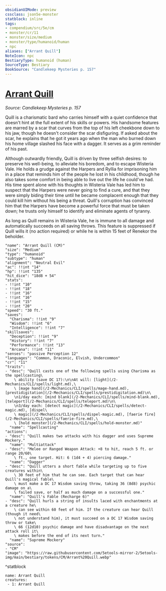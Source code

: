 ```yaml
---
obsidianUIMode: preview
cssclass: json5e-monster
statblock: inline
tags:
- compendium/src/5e/cm
- monster/cr/11
- monster/size/medium
- monster/type/humanoid/human
- npc
aliases: ["Arrant Quill"]
NoteIcon: npc
BestiaryType: humanoid (human)
SourceType: Bestiary
BookSource: "Candlekeep Mysteries p. 157"
---
```

# [Arrant Quill](2-Mechanics/CLI/bestiary/npc/arrant-quill-cm.md)
*Source: Candlekeep Mysteries p. 157*  

Quill is a charismatic bard who carries himself with a quiet confidence that doesn't hint at the full extent of his skills or powers. His handsome features are marred by a scar that curves from the top of his left cheekbone down to his jaw, though he doesn't consider the scar disfiguring. If asked about the scar, he explains that he got it years ago when the man who burned down his home village slashed his face with a dagger. It serves as a grim reminder of his past.

Although outwardly friendly, Quill is driven by three selfish desires: to preserve his well-being, to alleviate his boredom, and to escape Wisteria Vale. He holds a grudge against the Harpers and Ryllia for imprisoning him in a place that reminds him of the people he lost in his childhood, though he also takes some comfort in being able to live out the life he could've had. His time spent alone with his thoughts in Wisteria Vale has led him to suspect that the Harpers were never going to find a cure, and that they were simply biding their time until he became complacent enough that they could kill him without his being a threat. Quill's corruption has convinced him that the Harpers have become a powerful force that must be taken down; he trusts only himself to identify and eliminate agents of tyranny.

As long as Quill remains in Wisteria Vale, he is immune to all damage and automatically succeeds on all saving throws. This feature is suppressed if Quill wills it (no action required) or while he is within 15 feet of Renekor the beholder.

```statblock
"name": "Arrant Quill (CM)"
"size": "Medium"
"type": "humanoid"
"subtype": "human"
"alignment": "Neutral Evil"
"ac": !!int "14"
"hp": !!int "135"
"hit_dice": "18d8 + 54"
"stats":
- !!int "10"
- !!int "18"
- !!int "16"
- !!int "16"
- !!int "15"
- !!int "20"
"speed": "30 ft."
"saves":
  "Charisma": !!int "9"
  "Wisdom": !!int "6"
  "Intelligence": !!int "7"
"skillsaves":
  "Deception": !!int "9"
  "History": !!int "7"
  "Performance": !!int "13"
  "Arcana": !!int "11"
"senses": "passive Perception 12"
"languages": "Common, Draconic, Elvish, Undercommon"
"cr": "11"
"traits":
- "desc": "Quill casts one of the following spells using Charisma as the spellcasting\
    \ ability (save DC 17):\n\nAt will: [light](/2-Mechanics/CLI/spells/light.md),\
    \ [mage hand](/2-Mechanics/CLI/spells/mage-hand.md), [prestidigitation](/2-Mechanics/CLI/spells/prestidigitation.md)\n\
    \n1/day each: [mind blank](/2-Mechanics/CLI/spells/mind-blank.md), [teleport](/2-Mechanics/CLI/spells/teleport.md)\n\
    \n3/day each: [detect magic](/2-Mechanics/CLI/spells/detect-magic.md), [dispel\
    \ magic](/2-Mechanics/CLI/spells/dispel-magic.md), [faerie fire](/2-Mechanics/CLI/spells/faerie-fire.md),\
    \ [hold monster](/2-Mechanics/CLI/spells/hold-monster.md)"
  "name": "Spellcasting"
"actions":
- "desc": "Quill makes two attacks with his dagger and uses Supreme Mockery."
  "name": "Multiattack"
- "desc": "Melee or Ranged Weapon Attack: +8 to hit, reach 5 ft. or range 20/60\
    \ ft., one target. Hit: 6 (1d4 + 4) piercing damage."
  "name": "Dagger"
- "desc": "Quill utters a short fable while targeting up to five creatures within\
    \ 30 feet of him that he can see. Each target that can hear Quill's magical fable\
    \ must make a DC 17 Wisdom saving throw, taking 36 (8d8) psychic damage on a\
    \ failed save, or half as much damage on a successful one."
  "name": "Quill's Fable (Recharge 6)"
- "desc": "Quill hurls a string of insults laced with enchantments at a creature he\
    \ can see within 60 feet of him. If the creature can hear Quill (though it need\
    \ not understand him), it must succeed on a DC 17 Wisdom saving throw or take\
    \ 66 (12d10) psychic damage and have disadvantage on the next attack roll it\
    \ makes before the end of its next turn."
  "name": "Supreme Mockery"
"source":
- "CM"
"image": "https://raw.githubusercontent.com/5etools-mirror-2/5etools-img/main/bestiary/tokens/CM/Arrant%20Quill.webp"
```
^statblock

```encounter-table
name: Arrant Quill
creatures:
 - 1: Arrant Quill
```